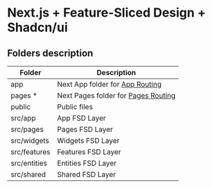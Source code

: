 # Next.js + Feature-Sliced Design + Shadcn/ui

## Folders description

| Folder       | Description                                                                                                     |
| ------------ | --------------------------------------------------------------------------------------------------------------- |
| app          | Next App folder for [App Routing](https://nextjs.org/docs/app/building-your-application/routing#the-app-router) |
| pages \*     | Next Pages folder for [Pages Routing](https://nextjs.org/docs/pages)                                            |
| public       | Public files                                                                                                    |
| src/app      | App FSD Layer                                                                                                   |
| src/pages    | Pages FSD Layer                                                                                                 |
| src/widgets  | Widgets FSD Layer                                                                                               |
| src/features | Features FSD Layer                                                                                              |
| src/entities | Entities FSD Layer                                                                                              |
| src/shared   | Shared FSD Layer                                                                                                |
